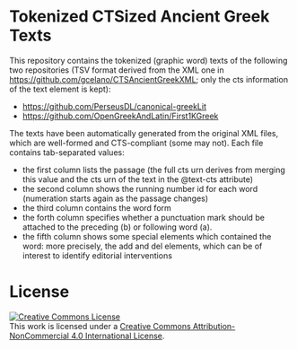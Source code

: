 # Tokenized CTSized Ancient Greek Texts

This repository contains the tokenized (graphic word) texts of the following two repositories (TSV format derived from the XML one in
https://github.com/gcelano/CTSAncientGreekXML; only the cts information of the text element is kept):
* https://github.com/PerseusDL/canonical-greekLit
* https://github.com/OpenGreekAndLatin/First1KGreek

The texts have been automatically generated from the original XML files, which are well-formed and CTS-compliant (some may not). Each
file contains tab-separated values: 
* the first column lists the passage (the full cts urn derives from merging this value and the cts urn of the text in the @text-cts attribute)
* the second column shows the running number id for each word (numeration starts again as the passage changes)
* the third column contains the word form
* the forth column specifies whether a punctuation mark should be attached to the preceding (b) or following word (a).
* the fifth column shows some special elements which contained the word: more precisely, the add and del elements, which can be 
of interest to identify editorial interventions


# License
<a rel="license" href="http://creativecommons.org/licenses/by-nc/4.0/"><img alt="Creative Commons License" style="border-width:0" src="https://i.creativecommons.org/l/by-nc/4.0/88x31.png" /></a><br />This work is licensed under a <a rel="license" href="http://creativecommons.org/licenses/by-nc/4.0/">Creative Commons Attribution-NonCommercial 4.0 International License</a>.
